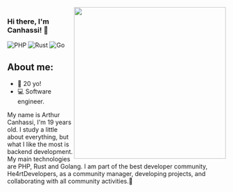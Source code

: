 <img align="right" src="https://agencefl.com/wp-content/uploads/2020/05/creation-site-internet-perpignan-1.png" height="350"/>

### Hi there, I'm Canhassi! 👋

![PHP](https://img.shields.io/badge/php-%23777BB4.svg?style=for-the-badge&logo=php&logoColor=white)
![Rust](https://img.shields.io/badge/rust-%23000000.svg?style=for-the-badge&logo=rust&logoColor=white)
![Go](https://img.shields.io/badge/go-%2300ADD8.svg?style=for-the-badge&logo=go&logoColor=white)

## About me:
- 🎂 20 yo!
- 💻 Software engineer.

My name is Arthur Canhassi, I'm 19 years old. I study a little about everything, but what I like the most is backend development. My main technologies are PHP, Rust and Golang. I am part of the best developer community, He4rtDevelopers, as a community manager, developing projects, and collaborating with all community activities.💜
